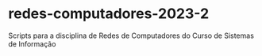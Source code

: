 # redes-computadores-2023-2
Scripts para a disciplina de Redes de Computadores do Curso de Sistemas de Informação
